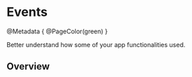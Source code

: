 # Events

@Metadata {
    @PageColor(green)
}

Better understand how some of your app functionalities used.

## Overview
